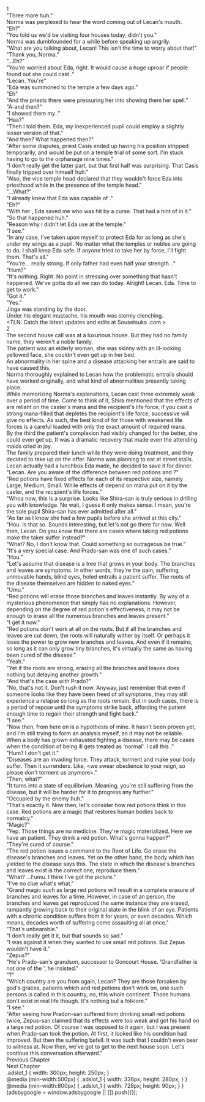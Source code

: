 1<br/>
"Three more huh."<br/>
Norma was perplexed to hear the word coming out of Lecan's mouth.<br/>
"Eh?"<br/>
"You told us we'd be visiting four houses today, didn't you."<br/>
Norma was dumbfounded for a while before speaking up angrily.<br/>
"What are you talking about, Lecan! This isn't the time to worry about that!"<br/>
"Thank you, Norma."<br/>
"...Eh?"<br/>
"You're worried about Eda, right. It would cause a huge uproar if people found out she could cast <Purification>."<br/>
"Lecan. You're"<br/>
"Eda was summoned to the temple a few days ago."<br/>
"Eh"<br/>
"And the priests there were pressuring her into showing them her <Recovery> spell."<br/>
"A-and then?"<br/>
"I showed them my <Recovery>."<br/>
"Haa?"<br/>
"Then I told them. Eda, my inexperienced pupil could employ a slightly lesser version of that."<br/>
"And then? What happened then?"<br/>
"After some disputes, priest Casis ended up having his position stripped temporarily, and would be put on a temple trial of some sort. I'm stuck having to go to the orphanage nine times."<br/>
"I don't really get the latter part, but that first half was surprising. That Casis finally tripped over himself huh."<br/>
"Also, the vice temple head declared that they wouldn't force Eda into priesthood while in the presence of the temple head."<br/>
"...What?"<br/>
"I already knew that Eda was capable of <Purification>."<br/>
"Eh?"<br/>
"With her <Recovery>, Eda saved me who was hit by a curse. That <Recovery> had a hint of <Purification> in it."<br/>
"So that happened huh."<br/>
"Reason why I didn't let Eda use <Recovery> at the temple."<br/>
"I see."<br/>
"In any case, I've taken upon myself to protect Eda for as long as she's under my wings as a pupil. No matter what the temples or nobles are going to do, I shall keep Eda safe. If anyone tried to take her by force, I'll fight them. That's all."<br/>
"You're... really strong. If only father had even half your strength..."<br/>
"Hum?"<br/>
"It's nothing. Right. No point in stressing over something that hasn't happened. We've gotta do all we can do today. Alright! Lecan. Eda. Time to get to work."<br/>
"Got it."<br/>
"Yes."<br/>
Jinga was standing by the door.<br/>
Under his elegant mustache, his mouth was sternly clenching.<br/>
<TLN: Catch the latest updates and edits at Sousetsuka .com ><br/>
2<br/>
The second house call was at a luxurious house. But they had no family name, they weren't a noble family.<br/>
The patient was an elderly woman, she was skinny with an ill-looking yellowed face, she couldn't even get up in her bed.<br/>
An abnormality in her spine and a disease attacking her entrails are said to have caused this.<br/>
Norma thoroughly explained to Lecan how the problematic entrails should have worked originally, and what kind of abnormalities presently taking place.<br/>
While memorizing Norma's explanations, Lecan cast three extremely weak <Recovery> over a period of time. Come to think of it, Shira mentioned that the effects of <Recovery> are reliant on the caster's mana and the recipient's life force, if you cast a strong mana-filled <Recovery> that depletes the recipient's life force, successive <Recovery> will give no effects. As such, the best kind of <Recovery> for those with weakened life forces is a careful <Recovery> loaded with only the exact amount of required mana.<br/>
By the third <Recovery> the patient's complexion had visibly changed for the better, she could even get up. It was a dramatic recovery that made even the attending maids cried in joy.<br/>
The family prepared their lunch while they were doing treatment, and they decided to take up on the offer. Norma was planning to eat at street stalls. Lecan actually had a lunchbox Eda made, he decided to save it for dinner.<br/>
"Lecan. Are you aware of the difference between red potions and <Recovery>?"<br/>
"Red potions have fixed effects for each of its respective size, namely Large, Medium, Small. While effects of <Recovery> depend on mana put on it by the caster, and the recipient's life forces."<br/>
"Whoa now, this is a surprise. Looks like Shira-san is truly serious in drilling you with knowledge. No wait, I guess it only makes sense. I mean, you're the sole pupil Shira-san has ever admitted after all."<br/>
"As far as I know she had a few pupils before she arrived at this city."<br/>
"Hou. Is that so. Sounds interesting, but let's not go there for now. Well then, Lecan. Do you know that there are cases where taking red potions make the taker suffer instead?"<br/>
"What? No, I don't know that. Could something so outrageous be true."<br/>
"It's a very special case. And Prado-san was one of such cases."<br/>
"Hou."<br/>
"Let's assume that disease is a tree that grows in your body. The branches and leaves are symptoms. In other words, they're the pain, suffering, unmovable hands, blind eyes, holed entrails a patient suffer. The roots of the disease themselves are hidden to naked eyes."<br/>
"Umu."<br/>
"Red potions will erase those branches and leaves instantly. By way of a mysterious phenomenon that simply has no explanations. However, depending on the degree of red potion's effectiveness, it may not be enough to erase all the numerous branches and leaves present."<br/>
"I get it now."<br/>
"Red potions don't work at all on the roots. But if all the branches and leaves are cut down, the roots will naturally wither by itself. Or perhaps it loses the power to grow new branches and leaves. And even if it remains, so long as it can only grow tiny branches, it's virtually the same as having been cured of the disease."<br/>
"Yeah."<br/>
"Yet if the roots are strong, erasing all the branches and leaves does nothing but delaying another growth."<br/>
"And that's the case with Prado?"<br/>
"No, that's not it. Don't rush it now. Anyway, just remember that even if someone looks like they have been freed of all symptoms, they may still experience a relapse so long as the roots remain. But in such cases, there is a period of repose until the symptoms strike back, affording the patient enough time to regain their strength and fight back."<br/>
"I see."<br/>
"Now then, from here on is a hypothesis of mine. It hasn't been proven yet, and I'm still trying to form an analysis myself, so it may not be reliable. When a body has grown exhausted fighting a disease, there may be cases when the condition of being ill gets treated as 'normal'. I call this <Overwritten>."<br/>
"Hum? I don't get it."<br/>
"Diseases are an invading force. They attack, torment and make your body suffer. Then it surrenders. Like, <we swear obedience to your reign, so please don't torment us anymore>."<br/>
"Then, what?"<br/>
"It turns into a state of equilibrium. Meaning, you're still suffering from the disease, but it will be harder for it to progress any further."<br/>
"Occupied by the enemy huh."<br/>
"That's exactly it. Now then, let's consider how red potions think in this case. Red potions are a magic that restores human bodies back to normalcy."<br/>
"Magic?"<br/>
"Yep. Those things are no medicine. They're magic materialized. Here we have an <Overwritten> patient. They drink a red potion. What's gonna happen?"<br/>
"They're cured of course."<br/>
"The red potion issues a command to the Root of Life. Go erase the disease's branches and leaves. Yet on the other hand, the body which has yielded to the disease says this. The state in which the disease's branches and leaves exist is the correct one, reproduce them."<br/>
"What? ...Fumu. I think I've got the picture."<br/>
"I've no clue what's what."<br/>
"Grand magic such as large red potions will result in a complete erasure of branches and leaves for a time. However, in case of an <Overwritten> person, the branches and leaves get reproduced the same instance they are erased, rampantly growing back to their original state in the blink of an eye. Patients with a chronic condition suffers from it for years, or even decades. Which means, decades worth of suffering come assaulting all at once."<br/>
"That's unbearable."<br/>
"I don't really get it it, but that sounds so sad."<br/>
"I was against it when they wanted to use small red potions. But Zepus wouldn't have it."<br/>
"Zepus?"<br/>
"He's Prado-san's grandson, successor to Goncourt House. 'Grandfather is not one of the <Forsaken>', he insisted."<br/>
"<Forsaken>?"<br/>
"Which country are you from again, Lecan? They are those forsaken by god's graces, patients which <Recovery> and red potions don't work on, one such persons is called <Forsaken> in this country, no, this whole continent. Those humans don't exist in real life though. It's nothing but a folklore."<br/>
"I see."<br/>
"After seeing how Pradon-san suffered from drinking small red potions twice, Zepus-san claimed that its effects were too weak and got his hand on a large red potion. Of course I was opposed to it again, but I was present when Prado-san took the potion. At first, it looked like his condition had improved. But then the suffering befell. It was such that I couldn't even bear to witness at. Now then, we've got to get to the next house soon. Let's continue this conversation afterward."<br/>
Previous Chapter<br/>
Next Chapter <br/>
.adslot_1 { width: 300px; height: 250px; }<br/>
@media (min-width:500px) { .adslot_1 { width: 336px; height: 280px; } }<br/>
@media (min-width:800px) { .adslot_1 { width: 728px; height: 90px; } }<br/>
(adsbygoogle = window.adsbygoogle || []).push({});<br/>
